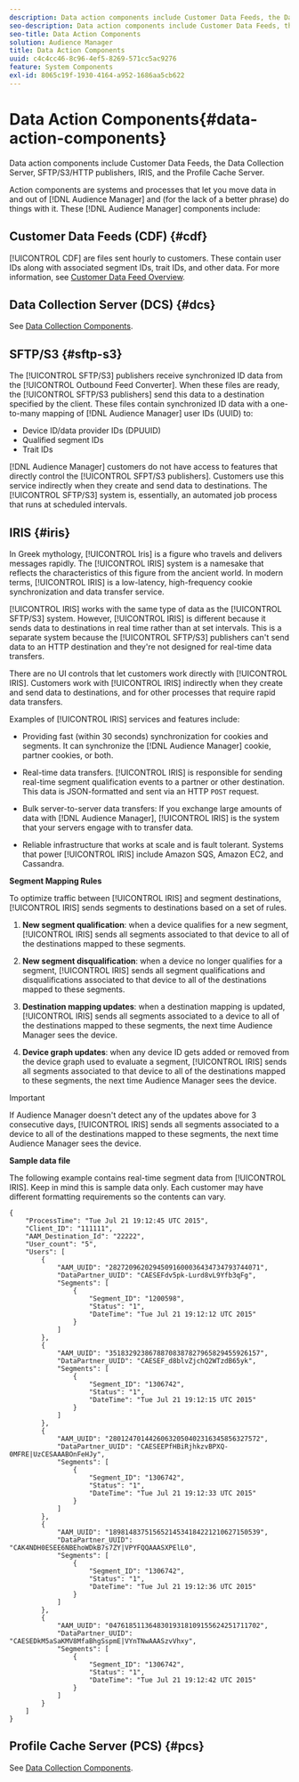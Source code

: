 ```yaml
---
description: Data action components include Customer Data Feeds, the Data Collection Server, SFTP/S3/HTTP publishers, IRIS, and the Profile Cache Server.
seo-description: Data action components include Customer Data Feeds, the Data Collection Server, SFTP/S3/HTTP publishers, IRIS, and the Profile Cache Server.
seo-title: Data Action Components
solution: Audience Manager
title: Data Action Components
uuid: c4c4cc46-8c96-4ef5-8269-571cc5ac9276
feature: System Components
exl-id: 8065c19f-1930-4164-a952-1686aa5cb622
---
```

# Data Action Components{#data-action-components}

Data action components include Customer Data Feeds, the Data Collection Server, SFTP/S3/HTTP publishers, IRIS, and the Profile Cache Server.

<!-- 

c_compact.xml

 -->

Action components are systems and processes that let you move data in and out of [!DNL Audience Manager] and (for the lack of a better phrase) do things with it. These [!DNL Audience Manager] components include:

## Customer Data Feeds (CDF) {#cdf}

[!UICONTROL CDF] are files sent hourly to customers. These contain user IDs along with associated segment IDs, trait IDs, and other data. For more information, see [Customer Data Feed Overview](../../features/cdf-files.md).

## Data Collection Server (DCS) {#dcs}

See [Data Collection Components](../../reference/system-components/components-data-collection.md).

## SFTP/S3 {#sftp-s3}

The [!UICONTROL SFTP/S3] publishers receive synchronized ID data from the [!UICONTROL Outbound Feed Converter]. When these files are ready, the [!UICONTROL SFTP/S3 publishers] send this data to a destination specified by the client. These files contain synchronized ID data with a one-to-many mapping of [!DNL Audience Manager] user IDs (UUID) to:

* Device ID/data provider IDs (DPUUID) 
* Qualified segment IDs 
* Trait IDs

[!DNL Audience Manager] customers do not have access to features that directly control the [!UICONTROL SFPT/S3 publishers]. Customers use this service indirectly when they create and send data to destinations. The [!UICONTROL SFTP/S3] system is, essentially, an automated job process that runs at scheduled intervals.

## IRIS {#iris}

In Greek mythology, [!UICONTROL Iris] is a figure who travels and delivers messages rapidly. The [!UICONTROL IRIS] system is a namesake that reflects the characteristics of this figure from the ancient world. In modern terms, [!UICONTROL IRIS] is a low-latency, high-frequency cookie synchronization and data transfer service.

[!UICONTROL IRIS] works with the same type of data as the [!UICONTROL SFTP/S3] system. However, [!UICONTROL IRIS] is different because it sends data to destinations in real time rather than at set intervals. This is a separate system because the [!UICONTROL SFTP/S3] publishers can't send data to an HTTP destination and they're not designed for real-time data transfers.

There are no UI controls that let customers work directly with [!UICONTROL IRIS]. Customers work with [!UICONTROL IRIS] indirectly when they create and send data to destinations, and for other processes that require rapid data transfers.

Examples of [!UICONTROL IRIS] services and features include:

* Providing fast (within 30 seconds) synchronization for cookies and segments. It can synchronize the [!DNL Audience Manager] cookie, partner cookies, or both. 
* Real-time data transfers. [!UICONTROL IRIS] is responsible for sending real-time segment qualification events to a partner or other destination. This data is JSON-formatted and sent via an HTTP `POST` request. 

* Bulk server-to-server data transfers: If you exchange large amounts of data with [!DNL Audience Manager], [!UICONTROL IRIS] is the system that your servers engage with to transfer data. 

* Reliable infrastructure that works at scale and is fault tolerant. Systems that power [!UICONTROL IRIS] include Amazon SQS, Amazon EC2, and Cassandra.

**Segment Mapping Rules**

To optimize traffic between [!UICONTROL IRIS] and segment destinations, [!UICONTROL IRIS] sends segments to destinations based on a set of rules.

1. **New segment qualification**: when a device qualifies for a new segment, [!UICONTROL IRIS] sends all segments associated to that device to all of the destinations mapped to these segments. 

1. **New segment disqualification**: when a device no longer qualifies for a segment, [!UICONTROL IRIS] sends all segment qualifications and disqualifications associated to that device to all of the destinations mapped to these segments. 

1. **Destination mapping updates**: when a destination mapping is updated, [!UICONTROL IRIS] sends all segments associated to a device to all of the destinations mapped to these segments, the next time Audience Manager sees the device. 

1. **Device graph updates**: when any device ID gets added or removed from the device graph used to evaluate a segment, [!UICONTROL IRIS] sends all segments associated to that device to all of the destinations mapped to these segments, the next time Audience Manager sees the device.

>[!IMPORTANT]
>
>If Audience Manager doesn't detect any of the updates above for 3 consecutive days, [!UICONTROL IRIS] sends all segments associated to a device to all of the destinations mapped to these segments, the next time Audience Manager sees the device.

**Sample data file**

The following example contains real-time segment data from [!UICONTROL IRIS]. Keep in mind this is sample data only. Each customer may have different formatting requirements so the contents can vary.

```
{
    "ProcessTime": "Tue Jul 21 19:12:45 UTC 2015",
    "Client_ID": "111111",
    "AAM_Destination_Id": "22222",
    "User_count": "5",
    "Users": [
        {
            "AAM_UUID": "28272096202945091600036434734793744071",
            "DataPartner_UUID": "CAESEFdv5pk-Lurd8vL9Yfb3qFg",
            "Segments": [
                {
                    "Segment_ID": "1200598",
                    "Status": "1",
                    "DateTime": "Tue Jul 21 19:12:12 UTC 2015"
                }
            ]
        },
        {
            "AAM_UUID": "35183292386788708387827965829455926157",
            "DataPartner_UUID": "CAESEF_d8blvZjchQ2WTzdB65yk",
            "Segments": [
                {
                    "Segment_ID": "1306742",
                    "Status": "1",
                    "DateTime": "Tue Jul 21 19:12:15 UTC 2015"
                }
            ]
        },
        {
            "AAM_UUID": "28012470144260632050402316345856327572",
            "DataPartner_UUID": "CAESEEPfHBiRjhkzvBPXQ-0MFRE|UzCESAAABOnFeHJy",
            "Segments": [
                {
                    "Segment_ID": "1306742",
                    "Status": "1",
                    "DateTime": "Tue Jul 21 19:12:33 UTC 2015"
                }
            ]
        },
        {
            "AAM_UUID": "18981483751565214534184221210627150539",
            "DataPartner_UUID": "CAK4NDH0ESEE6NBEhoWDkB7s7ZY|VPYFQQAAASXPElL0",
            "Segments": [
                {
                    "Segment_ID": "1306742",
                    "Status": "1",
                    "DateTime": "Tue Jul 21 19:12:36 UTC 2015"
                }
            ]
        },
        {
            "AAM_UUID": "04761851136483019318109155624251711702",
            "DataPartner_UUID": "CAESEDkM5aSaKMV8MfaBhgSspmE|VYnTNwAAASzvVhxy",
            "Segments": [
                {
                    "Segment_ID": "1306742",
                    "Status": "1",
                    "DateTime": "Tue Jul 21 19:12:42 UTC 2015"
                }
            ]
        }
    ]
}
```

## Profile Cache Server (PCS) {#pcs}

See [Data Collection Components](../../reference/system-components/components-data-collection.md).
